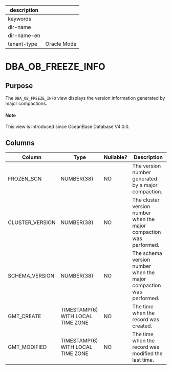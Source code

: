 |description||
|---|---|
|keywords||
|dir-name||
|dir-name-en||
|tenant-type|Oracle Mode|

# DBA_OB_FREEZE_INFO

## Purpose

The `DBA_OB_FREEZE_INFO` view displays the version information generated by major compactions.

<main id="notice" type='explain'>
  <h4>Note</h4>
  <p>This view is introduced since OceanBase Database V4.0.0. </p>
</main>

## Columns

| Column | Type | Nullable? | Description |
| --- | --- | --- | --- |
| FROZEN_SCN | NUMBER(38) | NO | The version number generated by a major compaction. |
| CLUSTER_VERSION | NUMBER(38) | NO | The cluster version number when the major compaction was performed. |
| SCHEMA_VERSION | NUMBER(38) | NO | The schema version number when the major compaction was performed. |
| GMT_CREATE | TIMESTAMP(6) WITH LOCAL TIME ZONE | NO | The time when the record was created. |
| GMT_MODIFIED | TIMESTAMP(6) WITH LOCAL TIME ZONE | NO | The time when the record was modified the last time. |
